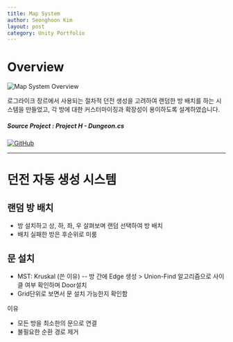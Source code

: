 ```yaml
---
title: Map System
author: Seonghoon Kim
layout: post
category: Unity Portfolio
---
```


# Overview
![Map System Overview]({{site.baseurl}}/assets/gifs/randommapsystem_unity.gif)  

로그라이크 장르에서 사용되는 절차적 던전 생성을 고려하여 랜덤한 방 배치를 하는 시스템을 만들었고, 각 방에 대한 커스터마이징과 확장성이 용이하도록 설계하였습니다.

##### Source Project : Project H - Dungeon.cs
[![GitHub](https://img.shields.io/badge/GitHub-Project_H-blue?style=for-the-badge&logo=github)](https://github1s.com/hooony1324/Project_h/blob/HEAD/project_h/Assets/_Project/Scripts/Contents/Map/Dungeon/Dungeon.cs)

---


# 던전 자동 생성 시스템

## 랜덤 방 배치
- 방 설치하고 상, 하, 좌, 우 살펴보며 랜덤 선택하여 방 배치
- 배치 실패한 방은 후순위로 미룸


## 문 설치
- MST: Kruskal (쓴 이유)
-- 방 간에 Edge 생성 > Union-Find 알고리즘으로 사이클 여부 확인하며 Door설치
- Grid단위로 보면서 문 설치 가능한지 확인함

이유
- 모든 방을 최소한의 문으로 연결
- 불필요한 순환 경로 제거


